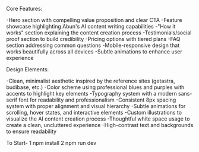 Core Features:

-Hero section with compelling value proposition and clear CTA
-Feature showcase highlighting Abun's AI content writing capabilities
-"How it works" section explaining the content creation process
-Testimonials/social proof section to build credibility
-Pricing options with tiered plans
-FAQ section addressing common questions
-Mobile-responsive design that works beautifully across all devices
-Subtle animations to enhance user experience

Design Elements:

-Clean, minimalist aesthetic inspired by the reference sites (getastra, budibase, etc.)
-Color scheme using professional blues and purples with accents to highlight key elements
-Typography system with a modern sans-serif font for readability and professionalism
-Consistent 8px spacing system with proper alignment and visual hierarchy
-Subtle animations for scrolling, hover states, and interactive elements
-Custom illustrations to visualize the AI content creation process
-Thoughtful white space usage to create a clean, uncluttered experience
-High-contrast text and backgrounds to ensure readability

To Start-
1 npm install
2 npm run dev
